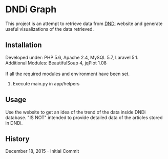 # DNDi Graph
This project is an attempt to retrieve data from [DNDi](http://dndi.org) website and generate useful visualizations of
the data retrieved.
## Installation
Developed under: PHP 5.6, Apache 2.4, MySQL 5.7, Laravel 5.1. <br/>
Additional Modules: BeautifulSoup 4, jqPlot 1.08<br/><br/>
If all the required modules and environment have been set. <br/>
1. Execute main.py in app/helpers

## Usage
Use the website to get an idea of the trend of the data inside DNDi database.
"IS NOT" intended to provide detailed data of the articles stored in DNDi.

## History
December 18, 2015 - Initial Commit 
